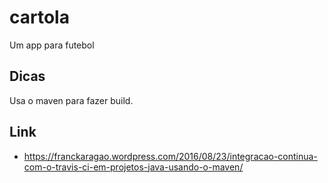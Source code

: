 # cartola
Um app para futebol

## Dicas

Usa o maven para fazer build.

## Link

* https://franckaragao.wordpress.com/2016/08/23/integracao-continua-com-o-travis-ci-em-projetos-java-usando-o-maven/


